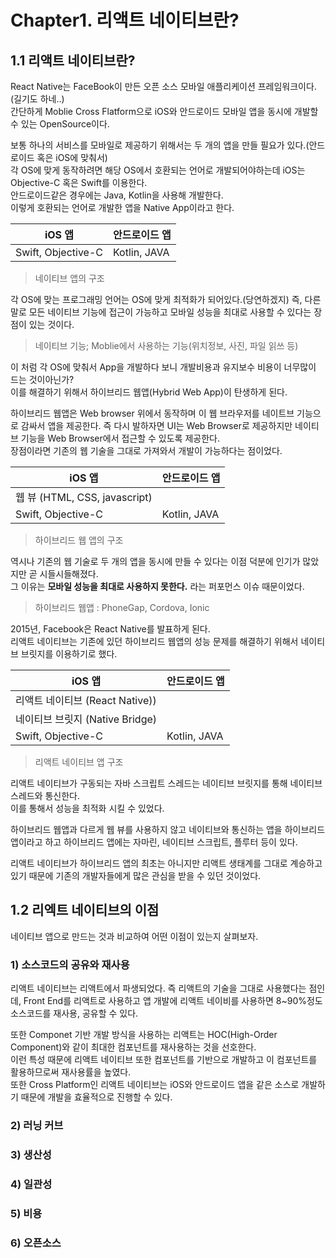 # Chapter1. 리액트 네이티브란?

## 1.1 리액트 네이티브란?
React Native는 FaceBook이 만든 오픈 소스 모바일 애플리케이션 프레임워크이다.(길기도 하네..)  
간단하게 Moblie Cross Flatform으로 iOS와 안드로이드 모바일 앱을 동시에 개발할 수 있는 OpenSource이다.  

보통 하나의 서비스를 모바일로 제공하기 위해서는 두 개의 앱을 만들 필요가 있다.(안드로이드 혹은 iOS에 맞춰서)  
각 OS에 맞게 동작하려면 해당 OS에서 호환되는 언어로 개발되어야하는데 iOS는 Objective-C 혹은 Swift를 이용한다.  
안드로이드같은 경우에는 Java, Kotlin을 사용해 개발한다.  
이렇게 호환되는 언어로 개발한 앱을 Native App이라고 한다.

| iOS 앱 | 안드로이드 앱 |
|---|---|
| Swift, Objective-C | Kotlin, JAVA |
> 네이티브 앱의 구조  

각 OS에 맞는 프로그래밍 언어는 OS에 맞게 최적화가 되어있다.(당연하겠지) 즉, 다른말로 모든 네이티브 기능에 접근이 가능하고 모바일 성능을 최대로 사용할 수 있다는 장점이 있는 것이다.  
> 네이티브 기능; Moblie에서 사용하는 기능(위치정보, 사진, 파일 읽쓰 등)

이 처럼 각 OS에 맞춰서 App을 개발하다 보니 개발비용과 유지보수 비용이 너무많이 드는 것이아닌가?  
이를 해결하기 위해서 하이브리드 웹앱(Hybrid Web App)이 탄생하게 된다.  

하이브리드 웹앱은 Web browser 위에서 동작하며 이 웹 브라우저를 네이트브 기능으로 감싸서 앱을 제공한다.
즉 다시 발하자면 UI는 Web Browser로 제공하지만 네이티브 기능을 Web Browser에서 접근할 수 있도록 제공한다.  
장점이라면 기존의 웹 기술을 그대로 가져와서 개발이 가능하다는 점이었다.  

| iOS 앱 | 안드로이드 앱 |
|---|---|
| 웹 뷰 (HTML, CSS, javascript) |
| Swift, Objective-C | Kotlin, JAVA |
> 하이브리드 웹 앱의 구조  

역시나 기존의 웹 기술로 두 개의 앱을 동시에 만들 수 있다는 이점 덕분에 인기가 많았지만 곧 시들시들해졌다.  
그 이유는 **모바일 성능을 최대로 사용하지 못한다.** 라는 퍼포먼스 이슈 때문이었다.  
> 하이브리드 웹앱 : PhoneGap, Cordova, Ionic

2015년, Facebook은 React Native를 발표하게 된다.  
리액트 네이티브는 기존에 있던 하이브리드 웹앱의 성능 문제를 해결하기 위해서 네이티브 브릿지를 이용하기로 했다.  

| iOS 앱 | 안드로이드 앱 |
|---|---|
| 리액트 네이티브 (React Native)) |
| 네이티브 브릿지 (Native Bridge) |
| Swift, Objective-C | Kotlin, JAVA |
> 리액트 네이티브 앱 구조

리액트 네이티브가 구동되는 자바 스크립트 스레드는 네이티브 브릿지를 통해 네이티브 스레드와 통신한다.  
이를 통해서 성능을 최적화 시킬 수 있었다.  

하이브리드 웹앱과 다르게 웹 뷰를 사용하지 않고 네이티브와 통신하는 앱을 하이브리드 앱이라고 하고 하이브리드 앱에는 자마린, 네이티브 스크립트, 플루터 등이 있다.  

리액트 네이티브가 하이브리드 앱의 최초는 아니지만 리액트 생태계를 그대로 계승하고 있기 때문에 기존의 개발자들에게 많은 관심을 받을 수 있던 것이었다.  

## 1.2 리엑트 네이티브의 이점
네이티브 앱으로 만드는 것과 비교하여 어떤 이점이 있는지 살펴보자.

### 1) 소스코드의 공유와 재사용
리액트 네이티브는 리액트에서 파생되었다. 즉 리액트의 기술을 그대로 사용했다는 점인데, Front End를 리액트로 사용하고 앱 개발에 리액트 네이비를 사용하면 8~90%정도 소스코드를 재사용, 공유할 수 있다.

또한 Componet 기반 개발 방식을 사용하는 리액트는 HOC(High-Order Component)와 같이 최대한 컴포넌트를 재사용하는 것을 선호한다.  
이런 특성 때문에 리액트 네이티브 또한 컴포넌트를 기반으로 개발하고 이 컴포넌트를 활용하므로써 재사용률을 높였다.  
또한 Cross Platform인 리액트 네이티브는 iOS와 안드로이드 앱을 같은 소스로 개발하기 때문에 개발을 효율적으로 진행할 수 있다.  

### 2) 러닝 커브
### 3) 생산성
### 4) 일관성
### 5) 비용
### 6) 오픈소스

